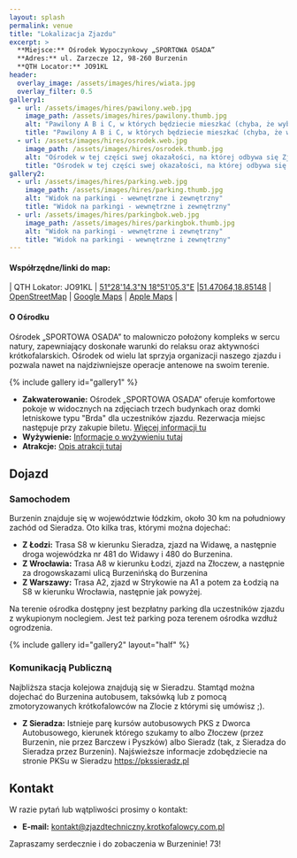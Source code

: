 ```yaml
---
layout: splash
permalink: venue
title: "Lokalizacja Zjazdu"
excerpt: >
  **Miejsce:** Ośrodek Wypoczynkowy „SPORTOWA OSADA”  
  **Adres:** ul. Zarzecze 12, 98-260 Burzenin  
  **QTH Locator:** JO91KL
header:
  overlay_image: /assets/images/hires/wiata.jpg
  overlay_filter: 0.5
gallery1:
  - url: /assets/images/hires/pawilony.web.jpg
    image_path: /assets/images/hires/pawilony.thumb.jpg
    alt: "Pawilony A B i C, w których będziecie mieszkać (chyba, że wybierzecie nocleg w domkach typu Brda)"
    title: "Pawilony A B i C, w których będziecie mieszkać (chyba, że wybierzecie nocleg w domkach typu Brda)"
  - url: /assets/images/hires/osrodek.web.jpg 
    image_path: /assets/images/hires/osrodek.thumb.jpg
    alt: "Ośrodek w tej części swej okazałości, na której odbywa się Zjazd"
    title: "Ośrodek w tej części swej okazałości, na której odbywa się Zjazd"
gallery2:
  - url: /assets/images/hires/parking.web.jpg
    image_path: /assets/images/hires/parking.thumb.jpg
    alt: "Widok na parkingi - wewnętrzne i zewnętrzny"
    title: "Widok na parkingi - wewnętrzne i zewnętrzny"
  - url: /assets/images/hires/parkingbok.web.jpg
    image_path: /assets/images/hires/parkingbok.thumb.jpg
    alt: "Widok na parkingi - wewnętrzne i zewnętrzny"
    title: "Widok na parkingi - wewnętrzne i zewnętrzny"
---
```


#### Współrzędne/linki do map:

| QTH Lokator: JO91KL | [51°28'14.3"N 18°51'05.3"E](geo:51.47064847072268,18.85148179342849) |[51.47064,18.85148](geo:51.47064847072268,18.85148179342849) | [OpenStreetMap](http://www.openstreetmap.org/index.html?mlat=52.232222&mlon=21.008333&zoom=12) | [Google Maps](http://maps.google.com/maps?ll=52.232222,21.008333&spn=0.1,0.1&t=m&q=52.232222,21.008333) | [Apple Maps](https://maps.apple.com/?q=52.232222,21.008333&t=m) | 

#### O Ośrodku

Ośrodek „SPORTOWA OSADA” to malowniczo położony kompleks w sercu natury, zapewniający doskonałe warunki do relaksu oraz aktywności krótkofalarskich. Ośrodek od wielu lat sprzyja organizacji naszego zjazdu i pozwala nawet na najdziwniejsze operacje antenowe na swoim terenie.

{% include gallery id="gallery1" %}

- **Zakwaterowanie:** Ośrodek „SPORTOWA OSADA” oferuje komfortowe pokoje w widocznych na zdjęciach trzech budynkach oraz domki letniskowe typu "Brda" dla uczestników zjazdu. Rezerwacja miejsc następuje przy zakupie biletu. [Więcej informacji tu](/najwazniejsze#p-co-z-noclegami)
- **Wyżywienie:** [Informacje o wyżywieniu tutaj](/najwazniejsze#p-jak-wygląda-kwestia-wyżywienia)
- **Atrakcje:** [Opis atrakcji tutaj](/najwazniejsze#wykłady-prezentacje-i-aktywności)

## Dojazd

### Samochodem
Burzenin znajduje się w województwie łódzkim, około 30 km na południowy zachód od Sieradza. Oto kilka tras, którymi można dojechać:

- **Z Łodzi:** Trasa S8 w kierunku Sieradza, zjazd na Widawę, a następnie droga wojewódzka nr 481 do Widawy i 480 do Burzenina.
- **Z Wrocławia:** Trasa A8 w kierunku Łodzi, zjazd na Złoczew, a następnie za drogowskazami ulicą Burzenińską do Burzenina
- **Z Warszawy:** Trasa A2, zjazd w Strykowie na A1 a potem za Łodzią na S8 w kierunku Wrocławia, następnie jak powyżej.

Na terenie ośrodka dostępny jest bezpłatny parking dla uczestników zjazdu z wykupionym noclegiem. Jest też parking poza terenem ośrodka wzdłuż ogrodzenia.

{% include gallery id="gallery2" layout="half" %}


### Komunikacją Publiczną
Najbliższa stacja kolejowa znajdują się w Sieradzu. Stamtąd można dojechać do Burzenina autobusem, taksówką lub z pomocą zmotoryzowanych krótkofalowców na Zlocie z którymi się umówisz ;). 

- **Z Sieradza:** Istnieje parę kursów autobusowych PKS z Dworca Autobusowego, kierunek którego szukamy to albo Złoczew (przez Burzenin, nie przez Barczew i Pyszków) albo Sieradz (tak, z Sieradza do Sieradza przez Burzenin). Najświeższe informacje zdobędziecie na stronie PKSu w Sieradzu <https://pkssieradz.pl>


## Kontakt
W razie pytań lub wątpliwości prosimy o kontakt:
- **E-mail:** [kontakt@zjazdtechniczny.krotkofalowcy.com.pl](mailto:kontakt@zjazdtechniczny.krotkofalowcy.com.pl)

Zapraszamy serdecznie i do zobaczenia w Burzeninie! 73!